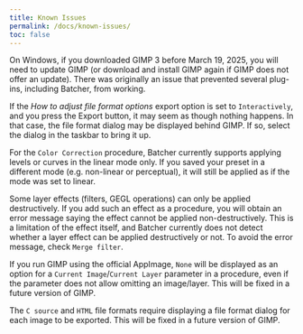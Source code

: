 ```yaml
---
title: Known Issues
permalink: /docs/known-issues/
toc: false
---
```


On Windows, if you downloaded GIMP 3 before March 19, 2025, you will need to update GIMP (or download and install GIMP again if GIMP does not offer an update). There was originally an issue that prevented several plug-ins, including Batcher, from working.

If the *How to adjust file format options* export option is set to `Interactively`, and you press the Export button, it may seem as though nothing happens.
In that case, the file format dialog may be displayed behind GIMP.
If so, select the dialog in the taskbar to bring it up.

For the `Color Correction` procedure, Batcher currently supports applying levels or curves in the linear mode only. If you saved your preset in a different mode (e.g. non-linear or perceptual), it will still be applied as if the mode was set to linear.

Some layer effects (filters, GEGL operations) can only be applied destructively. If you add such an effect as a procedure, you will obtain an error message saying the effect cannot be applied non-destructively. This is a limitation of the effect itself, and Batcher currently does not detect whether a layer effect can be applied destructively or not. To avoid the error message, check `Merge filter`.

If you run GIMP using the official AppImage, `None` will be displayed as an option for a `Current Image`/`Current Layer` parameter in a procedure, even if the parameter does not allow omitting an image/layer. This will be fixed in a future version of GIMP.

The `C source` and `HTML` file formats require displaying a file format dialog for each image to be exported. This will be fixed in a future version of GIMP.
